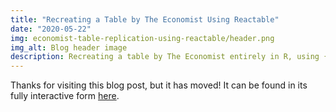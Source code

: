 ```yaml
---
title: "Recreating a Table by The Economist Using Reactable"
date: "2020-05-22"
img: economist-table-replication-using-reactable/header.png
img_alt: Blog header image
description: Recreating a table by The Economist entirely in R, using {reactable}
---
```


Thanks for visiting this blog post, but it has moved! It can be found in its fully interactive form [here](https://connorrothschild.github.io/v2/post/economist-table-replication-using-reactable/).

[<InlineImage alt="A table depicting excess deaths by country during 2020." src="post/economist-table-replication-using-reactable/featured.png" :clickable=false></InlineImage>](https://connorrothschild.github.io/v2/post/economist-table-replication-using-reactable/)
